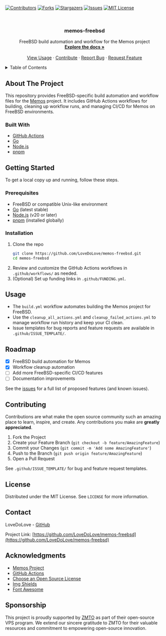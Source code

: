 <!-- Improved compatibility of back to top link: See: https://github.com/othneildrew/Best-README-Template/pull/73 -->
<a id="readme-top"></a>

[![Contributors][contributors-shield]][contributors-url]
[![Forks][forks-shield]][forks-url]
[![Stargazers][stars-shield]][stars-url]
[![Issues][issues-shield]][issues-url]
[![MIT License][license-shield]][license-url]

<br />
<div align="center">
  <h3 align="center">memos-freebsd</h3>
  <p align="center">
    FreeBSD build automation and workflow for the Memos project
    <br />
    <a href="#about-the-project"><strong>Explore the docs »</strong></a>
    <br />
    <br />
    <a href="#usage">View Usage</a>
    &middot;
    <a href="#contributing">Contribute</a>
    &middot;
    <a href="#issues">Report Bug</a>
    &middot;
    <a href="#feature-request">Request Feature</a>
  </p>
</div>

<details>
  <summary>Table of Contents</summary>
  <ol>
    <li><a href="#about-the-project">About The Project</a></li>
    <li><a href="#getting-started">Getting Started</a></li>
    <li><a href="#usage">Usage</a></li>
    <li><a href="#roadmap">Roadmap</a></li>
    <li><a href="#contributing">Contributing</a></li>
    <li><a href="#license">License</a></li>
    <li><a href="#contact">Contact</a></li>
    <li><a href="#acknowledgments">Acknowledgments</a></li>
  </ol>
</details>

## About The Project

This repository provides FreeBSD-specific build automation and workflow files for the [Memos](https://github.com/usememos/memos) project. It includes GitHub Actions workflows for building, cleaning up workflow runs, and managing CI/CD for Memos on FreeBSD environments.

### Built With

* [GitHub Actions](https://github.com/features/actions)
* [Go](https://golang.org/)
* [Node.js](https://nodejs.org/)
* [pnpm](https://pnpm.io/)

## Getting Started

To get a local copy up and running, follow these steps.

### Prerequisites

- FreeBSD or compatible Unix-like environment
- [Go](https://golang.org/) (latest stable)
- [Node.js](https://nodejs.org/) (v20 or later)
- [pnpm](https://pnpm.io/) (installed globally)

### Installation

1. Clone the repo
   ```sh
   git clone https://github.com/LoveDoLove/memos-freebsd.git
   cd memos-freebsd
   ```
2. Review and customize the GitHub Actions workflows in `.github/workflows/` as needed.
3. (Optional) Set up funding links in `.github/FUNDING.yml`.

## Usage

- The `build.yml` workflow automates building the Memos project for FreeBSD.
- Use the `cleanup_all_actions.yml` and `cleanup_failed_actions.yml` to manage workflow run history and keep your CI clean.
- Issue templates for bug reports and feature requests are available in `.github/ISSUE_TEMPLATE/`.

## Roadmap

- [x] FreeBSD build automation for Memos
- [x] Workflow cleanup automation
- [ ] Add more FreeBSD-specific CI/CD features
- [ ] Documentation improvements

See the [issues](https://github.com/LoveDoLove/memos-freebsd/issues) for a full list of proposed features (and known issues).

## Contributing

Contributions are what make the open source community such an amazing place to learn, inspire, and create. Any contributions you make are **greatly appreciated**.

1. Fork the Project
2. Create your Feature Branch (`git checkout -b feature/AmazingFeature`)
3. Commit your Changes (`git commit -m 'Add some AmazingFeature'`)
4. Push to the Branch (`git push origin feature/AmazingFeature`)
5. Open a Pull Request

See `.github/ISSUE_TEMPLATE/` for bug and feature request templates.

## License

Distributed under the MIT License. See `LICENSE` for more information.

## Contact

LoveDoLove - [GitHub](https://github.com/LoveDoLove)

Project Link: [https://github.com/LoveDoLove/memos-freebsd](https://github.com/LoveDoLove/memos-freebsd)

## Acknowledgments

* [Memos Project](https://github.com/usememos/memos)
* [GitHub Actions](https://github.com/features/actions)
* [Choose an Open Source License](https://choosealicense.com)
* [Img Shields](https://shields.io)
* [Font Awesome](https://fontawesome.com)

## Sponsorship

This project is proudly supported by [ZMTO](https://www.zmto.com) as part of their open-source VPS program. We extend our sincere gratitude to ZMTO for their valuable resources and commitment to empowering open-source innovation.

<!-- MARKDOWN LINKS & IMAGES -->
[contributors-shield]: https://img.shields.io/github/contributors/LoveDoLove/memos-freebsd.svg?style=for-the-badge
[contributors-url]: https://github.com/LoveDoLove/memos-freebsd/graphs/contributors
[forks-shield]: https://img.shields.io/github/forks/LoveDoLove/memos-freebsd.svg?style=for-the-badge
[forks-url]: https://github.com/LoveDoLove/memos-freebsd/network/members
[stars-shield]: https://img.shields.io/github/stars/LoveDoLove/memos-freebsd.svg?style=for-the-badge
[stars-url]: https://github.com/LoveDoLove/memos-freebsd/stargazers
[issues-shield]: https://img.shields.io/github/issues/LoveDoLove/memos-freebsd.svg?style=for-the-badge
[issues-url]: https://github.com/LoveDoLove/memos-freebsd/issues
[license-shield]: https://img.shields.io/github/license/LoveDoLove/memos-freebsd.svg?style=for-the-badge
[license-url]: https://github.com/LoveDoLove/memos-freebsd/blob/main/LICENSE
